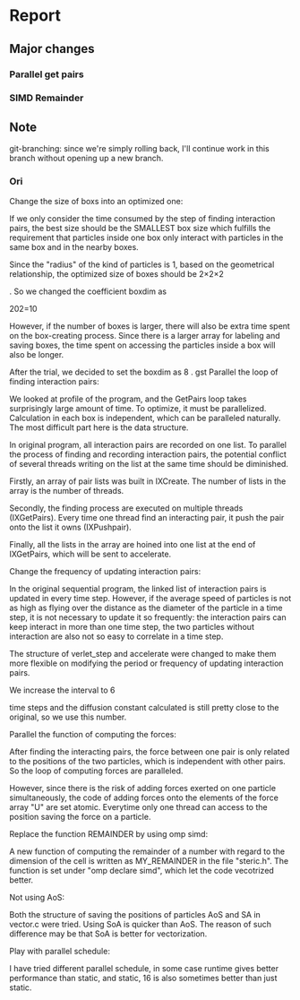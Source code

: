 # Report

## Major changes

### Parallel get pairs

### SIMD Remainder

## Note

git-branching: since we're simply rolling back, I'll continue work in this branch without opening up a new branch.



### Ori

Change the size of boxs into an optimized one:

If we only consider the time consumed by the step of finding interaction pairs, the best size should be the SMALLEST box size which fulfills the requirement that particles inside one box only interact with particles in the same box and in the nearby boxes.

Since the "radius" of the kind of particles is 1, based on the geometrical relationship, the optimized size of boxes should be 2×2×2

. So we changed the coefficient boxdim as

202=10

However, if the number of boxes is larger, there will also be extra time spent on the box-creating process. Since there is a larger array for labeling and saving boxes, the time spent on accessing the particles inside a box will also be longer.

After the trial, we decided to set the boxdim as 8
.
gst
Parallel the loop of finding interaction pairs:

We looked at profile of the program, and the GetPairs loop takes surprisingly large amount of time. To optimize, it must be parallelized. Calculation in each box is independent, which can be paralleled naturally. The most difficult part here is the data structure.

In original program, all interaction pairs are recorded on one list. To parallel the process of finding and recording interaction pairs, the potential conflict of several threads writing on the list at the same time should be diminished.

Firstly, an array of pair lists was built in IXCreate. The number of lists in the array is the number of threads.

Secondly, the finding process are executed on multiple threads (IXGetPairs). Every time one thread find an interacting pair, it push the pair onto the list it owns (IXPushpair).

Finally, all the lists in the array are hoined into one list at the end of IXGetPairs, which will be sent to accelerate.

Change the frequency of updating interaction pairs:

In the original sequential program, the linked list of interaction pairs is updated in every time step. However, if the average speed of particles is not as high as flying over the distance as the diameter of the particle in a time step, it is not necessary to update it so frequently: the interaction pairs can keep interact in more than one time step, the two particles without interaction are also not so easy to correlate in a time step.

The structure of verlet_step and accelerate were changed to make them more flexible on modifying the period or frequency of updating interaction pairs.

We increase the interval to 6

time steps and the diffusion constant calculated is still pretty close to the original, so we use this number.

Parallel the function of computing the forces:

After finding the interacting pairs, the force between one pair is only related to the positions of the two particles, which is independent with other pairs. So the loop of computing forces are paralleled.

However, since there is the risk of adding forces exerted on one particle simultaneously, the code of adding forces onto the elements of the force array "U" are set atomic. Everytime only one thread can access to the position saving the force on a particle.

Replace the function REMAINDER by using omp simd:

A new function of computing the remainder of a number with regard to the dimension of the cell is written as MY_REMAINDER in the file "steric.h". The function is set under "omp declare simd", which let the code vecotrized better.

Not using AoS:

Both the structure of saving the positions of particles AoS and SA in vector.c were tried. Using SoA is quicker than AoS. The reason of such difference may be that SoA is better for vectorization.

Play with parallel schedule:

I have tried different parallel schedule, in some case runtime gives better performance than static, and static, 16 is also sometimes better than just static.

